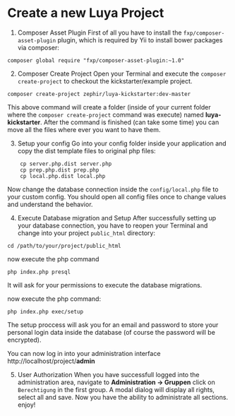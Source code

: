Create a new Luya Project
================

1. Composer Asset Plugin
First of all you have to install the `fxp/composer-asset-plugin` plugin, which is required by Yii to install bower packages via composer:
```
composer global require "fxp/composer-asset-plugin:~1.0"
```

2. Composer Create Project
Open your Terminal and execute the `composer create-project` to checkout the kickstarter/example project. 
```
composer create-project zephir/luya-kickstarter:dev-master 
```
This above command will create a folder (inside of your current folder where the `composer create-project` command was execute) named __luya-kickstarter__. After the command is finished (can take some time) you can move all the files where ever you want to have them.

3. Setup your config
Go into your config folder inside your application and copy the dist template files to original php files:
```
	cp server.php.dist server.php
	cp prep.php.dist prep.php
	cp local.php.dist local.php
```

Now change the database connection inside the `config/local.php` file to your custom config. You should open all config files once to change values and understand the behavior.

4. Execute Database migration and Setup
After successfully setting up your database connection, you have to reopen your Terminal and change into your project `public_html` directory:
```
cd /path/to/your/project/public_html
```
now execute the php command
```
php index.php presql
```
It will ask for your permissions to execute the database migrations.

now execute the php command:
```
php index.php exec/setup
```
The setup proccess will ask you for an email and password to store your personal login data inside the database (of course the password will be encrypted).

You can now log in into your administration interface http://localhost/project/__admin__

5. User Authorization
When you have successfull logged into the administration area, navigate to __Administration -> Gruppen__ click on `Berechtigung` in the first group. A modal dialog will display all rights, select all and save. Now you have the ability to administrate all sections. enjoy! 